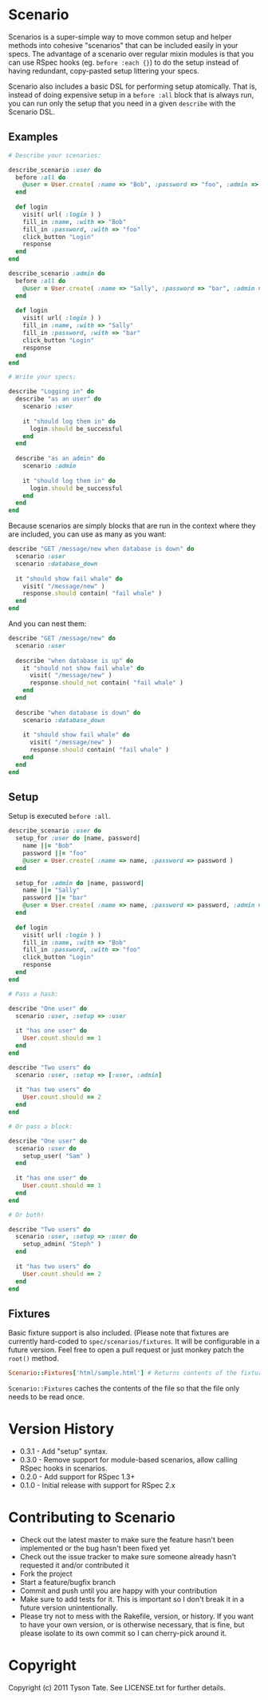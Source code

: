 Scenario
========

Scenarios is a super-simple way to move common setup and helper methods into cohesive "scenarios" that can be included easily in your specs. The advantage of a scenario over regular mixin modules is that you can use RSpec hooks (eg. `before :each {}`) to do the setup instead of having redundant, copy-pasted setup littering your specs.

Scenario also includes a basic DSL for performing setup atomically. That is, instead of doing expensive setup in a `before :all` block that is always run, you can run only the setup that you need in a given `describe` with the Scenario DSL.

Examples
--------

```ruby
# Describe your scenarios:

describe_scenario :user do
  before :all do
    @user = User.create( :name => "Bob", :password => "foo", :admin => false )
  end
  
  def login
    visit( url( :login ) )
    fill_in :name, :with => "Bob"
    fill_in :password, :with => "foo"
    click_button "Login"
    response
  end
end

describe_scenario :admin do
  before :all do
    @user = User.create( :name => "Sally", :password => "bar", :admin => true )
  end
  
  def login
    visit( url( :login ) )
    fill_in :name, :with => "Sally"
    fill_in :password, :with => "bar"
    click_button "Login"
    response
  end
end

# Write your specs:

describe "Logging in" do
  describe "as an user" do
    scenario :user
    
    it "should log them in" do
      login.should be_successful
    end
  end
  
  describe "as an admin" do
    scenario :admin
    
    it "should log them in" do
      login.should be_successful
    end
  end
end
```

Because scenarios are simply blocks that are run in the context where they are included, you can use as many as you want:

```ruby
describe "GET /message/new when database is down" do
  scenario :user
  scenario :database_down
  
  it "should show fail whale" do
    visit( "/message/new" )
    response.should contain( "fail whale" )
  end
end
```

And you can nest them:

```ruby
describe "GET /message/new" do
  scenario :user
  
  describe "when database is up" do
    it "should not show fail whale" do
      visit( "/message/new" )
      response.should_not contain( "fail whale" )
    end
  end
  
  describe "when database is down" do
    scenario :database_down
    
    it "should show fail whale" do
      visit( "/message/new" )
      response.should contain( "fail whale" )
    end
  end
end
```

Setup
-----

Setup is executed `before :all`.

```ruby
describe_scenario :user do
  setup_for :user do |name, password|
    name ||= "Bob"
    password ||= "foo"
    @user = User.create( :name => name, :password => password )
  end
  
  setup_for :admin do |name, password|
    name ||= "Sally"
    password ||= "bar"
    @user = User.create( :name => name, :password => password, :admin => true )
  end
  
  def login
    visit( url( :login ) )
    fill_in :name, :with => "Bob"
    fill_in :password, :with => "foo"
    click_button "Login"
    response
  end
end

# Pass a hash:

describe "One user" do
  scenario :user, :setup => :user
  
  it "has one user" do
    User.count.should == 1
  end
end

describe "Two users" do
  scenario :user, :setup => [:user, :admin]
  
  it "has two users" do
    User.count.should == 2
  end
end

# Or pass a block:

describe "One user" do
  scenario :user do
    setup_user( "Sam" )
  end
  
  it "has one user" do
    User.count.should == 1
  end
end

# Or both!

describe "Two users" do
  scenario :user, :setup => :user do
    setup_admin( "Steph" )
  end
  
  it "has two users" do
    User.count.should == 2
  end
end
```

Fixtures
--------

Basic fixture support is also included. (Please note that fixtures are currently 
hard-coded to `spec/scenarios/fixtures`. It will be configurable in a future
version. Feel free to open a pull request or just monkey patch the `root()`
method.

```ruby
Scenario::Fixtures['html/sample.html'] # Returns contents of the fixture as a string
```

`Scenario::Fixtures` caches the contents of the file so that the file only needs 
to be read once.

Version History
===============

* 0.3.1 - Add "setup" syntax.
* 0.3.0 - Remove support for module-based scenarios, allow calling RSpec hooks
  in scenarios.
* 0.2.0 - Add support for RSpec 1.3+
* 0.1.0 - Initial release with support for RSpec 2.x

Contributing to Scenario
========================
 
* Check out the latest master to make sure the feature hasn't been implemented
  or the bug hasn't been fixed yet
* Check out the issue tracker to make sure someone already hasn't requested it 
  and/or contributed it
* Fork the project
* Start a feature/bugfix branch
* Commit and push until you are happy with your contribution
* Make sure to add tests for it. This is important so I don't break it in a 
  future version unintentionally.
* Please try not to mess with the Rakefile, version, or history. If you want to 
  have your own version, or is otherwise necessary, that is fine, but please 
  isolate to its own commit so I can cherry-pick around it.

Copyright
=========

Copyright (c) 2011 Tyson Tate. See LICENSE.txt for further details.
